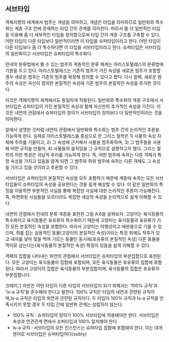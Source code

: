 ## 서브타입
객체지향의 세계에서 범주는 개념을 의미하고, 개념은 타입을 의미하므로 일반화와 특수화는 계층 구조 안에 존재하는 타입 간의 관계를 의미한다. 따라서 좀 더 일반적인 타입을 이용해 좀 더 세부적인 타입을 정의함으로써 타입 간의 계층 구조를 구축할 수 있다. 어떤 타입이 다른 타입보다 일반적이라면 이 타입을 슈퍼타입이라고 한다. 어떤 타입이 다른 타입보다 좀 더 특수하다면 이 타입을 서브타입이라고 한다. 슈퍼타입은 서브타입의 일반화이고 서브타입은 슈퍼타입의 특수화다.

린네의 분류법에서 볼 수 있는 범주의 계층적인 분류 체계는 아리스토텔레스의 분류법에 기원을 두고 있다. 아리스토텔레스는 기존의 범주가 가진 속성을 새로운 범주가 포함할 경우 새로운 범주는 기존의 범주를 확장해 정의할 수 있다고 봤다. 다시 말해, 새로운 범주의 속성은 자신이 정의한 본질적인 속성에 기존 범주의 본질적인 속성을 추가한 것이다.

이것은 객체지향의 세계에서도 동일하게 적용된다. 일반화와 특수화의 계층 구조에서 서브타입은 슈퍼타입이 가진 본질적인 속성과 함께 자신만의 추가적인 속성을 가진다. 이것은 내연의 관점에서 슈퍼타입의 정의가 서브타입의 정의보다 더 일반적인이라는 것을 의미한다.

앞에서 설명한 것처럼 내연의 관점에서 일반화와 특수화는 범주 간의 논리적인 추론을 가능하게 한다. 실제로 아리스토텔레스를 중심으로 한 그리스 철학은 1) 사물의 속성 자체에 주의를 기울이고, 2) 그 속성에 근거해서 사물을 범주화하며, 3) 그 범주들을 사용해 어떤 규칙을 만들어, 4) 사물들의 움직임을 그 규칙으로 설명하고자 했다. 그리스 철학의 이런 특성은 귀납적 추리를 가능하게 한다. 즉, 어떤 범주에 속하는 다른 객체가 특정 속성을 가지고 있음을 알게 되면 그 범주와 하위 범주에 속하는 다른 객체도 그 속성을 가지고 있을 것이라고 추론할 수 있다.

서브타입은 슈퍼타입의 본질적인 속성을 모두 포함하기 때문에 계층에 속하는 모든 서브타입들이 슈퍼타입의 속성을 공유한다는 것을 쉽게 예상할 수 있다. 이 같은 일반화의 특징을 이용하면 부분적인 사실을 통해 복잡한 사실에 대한 논리적인 추론이 가능해진다. 즉, 파편화된 사실들을 모르더라도 복잡한 세상의 속성을 논리적으로 쉽게 이해할 수 있다.

내연의 관점에서 린네의 분류 게층을 표현한 그림 A.6을 살펴보자. 고양이는 육식동물의 특수화이고 육식동물은 포유류의 특수화이기 때문에 고양이는 육식동물과 포유류가 가진 모든 본질적인 속성을 포함한다. 따라서 고양이는 야행성이고 애완용으로 기를 수 있으며, 쥐를 잡는 실용적인 동물(고양이의 본질적인 속성)이라는 특징 외에도 척추가 있고 새끼를 낳아 젖을 먹여 기르는 동물인 동시에(포유류의 본질적인 속성) 다른 동물을 먹이로 삼는다는(육식동물의 본질적인 속성) 특징이 있음을 쉽게 이해할 수 있다.

객체의 집합을 나타내는 외연의 관점에서 서브타입은 슈퍼타입의 부분집합으로 표현된다. 모든 고양이는 육식동물의 집합에 포함되며, 모든 육식동물은 포유류의 집합에 포함된다. 따라서 고양이의 집합은 육식동물의 부분집합이며, 육식동물의 집합은 포유류의 부분집합니다.

크레이그 라만은 어떤 타입이 다른 타입의 서브타입이 되기 위해서는 '100% 규칙'과 'Is-a 규칙'을 준수해야 한다고 말한다. 100% 규칙은 타입의 내연과 관련된 규칙이며,Is-a 규칙은 타입의 외연과 관련된 규칙이다. 두 타입이 100% 규칙과 Is-a 규칙을 만족시키지 못할 경우 두 타입 간에 일반화 관계는 성립하지 않는다.

- 100% 규칙 : 슈퍼타입의 정의가 100% 서브타입에 적용돼야만 한다. 서브타입은 속성과 연관관계 면에서 슈퍼타입과 100% 일치해야 한다.
- Is-a 규칙 : 서브타입의 모든 인스턴스는 슈퍼타입 집합에 포함돼야 한다. 이는 대개 영어로 서브타입은 슈퍼타입이다(subty)